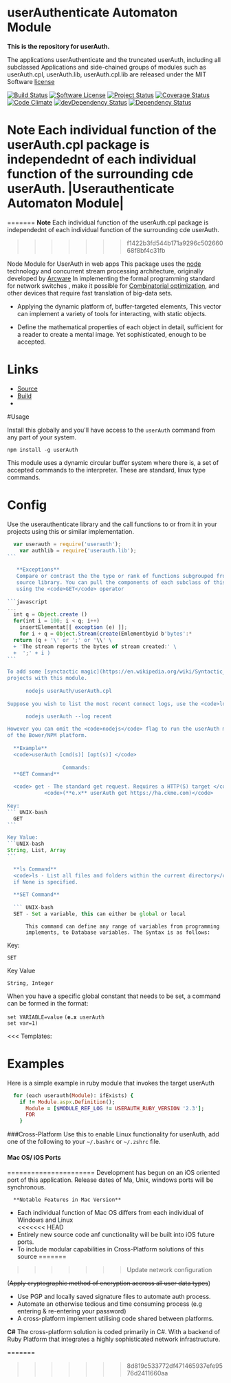 # userAuthenticate Automaton Module
**This is the repository for userAuth.**

The applications userAuthenticate and the truncated userAuth, including all subclassed 
Applications and side-chained groups of modules such as userAuth.cpl, userAuth.lib, userAuth.cpl.lib
are released under the MIT Software [license](http://opensource.org/about)


[![Build Status](https://travis-ci.org/ArcanaMagus/userAuthenticate.svg?branch=userAuth)](https://travis-ci.org/ArcanaMagus/userAuthenticate)
[![Software License](https://img.shields.io/badge/license-MIT-brightgreen.svg)](https://github.com/ArcanaMagus/userAuthenticate/blob/userAuth/LICENSE)
[![Project Status](http://stillmaintained.com/ArcanaMagus/userAuthenticate.png)](http://stillmaintained.com/ArcanaMagus/userAuthenticate)
[![Coverage Status](https://coveralls.io/repos/ArcanaMagus/userAuthenticate/badge.svg?branch=userAuth&service=github)](https://coveralls.io/github/ArcanaMagus/userAuthenticate?branch=userAuth)
[![Code Climate](https://codeclimate.com/github/ArcanaMagus/userAuthenticate/badges/gpa.svg)](https://codeclimate.com/github/ArcanaMagus/userAuthenticate)
[![devDependency Status](https://david-dm.org/gruntjs/grunt/dev-status.svg)](https://david-dm.org/gruntjs/grunt#info=devDependencies)
[![Dependency Status](https://david-dm.org/bower/bower.svg)](https://david-dm.org/bower/bower)

**Note**
Each individual function of the userAuth.cpl package is independednt of each individual function of the
surrounding cde userAuth. 
|Userauthenticate Automaton Module|
===================================


=======
**Note**
Each individual function of the userAuth.cpl package is independednt of each individual function of the
surrounding cde userAuth. 
>>>>>>> f1422b3fd544b171a9296c50266068f8bf4c31fb

Node Module for UserAuth in web apps
  This package uses the [node](https://nodejs.org/en/) technology and 
   concurrent stream processing architecture, originally developed by 
  [Arcware](https://arcware.com) In implementing the formal programming
  standard for network switches , make it possible for [Combinatorial optimization](https://en.wikipedia.org/wiki/Combinatorics#Combinatorial_Optimization),
  and other devices that require fast translation of big-data sets.
  
  - Applying the dynamic platform of, buffer-targeted elements,
  This vector can implement a variety of tools for interacting,
  with static objects.
  
  - Define the mathematical properties of each object in detail,
  sufficient for a reader to create a mental image. Yet sophisticated,
  enough to be accepted. 

Links
=====

*  [Source](https://github.com/ArcanaMagus/userAuthenticate)
*  [Build](https://travis-ci.org/ArcanaMagus/userAuthenticate)
*  
#Usage

Install this globally and you'll have access to the <code>userAuth</code> command from any part of
your system.
 
 <code>npm install -g userAuth</code>
  
  This module uses a dynamic circular buffer system where there is,
  a set of accepted commands to the interpreter. These are standard,
  linux type commands.

Config
======
 Use the userauthenticate library and the call functions to or from it in your
 projects using this or similar implementation.

````javascript
  var userauth = require('userauth');
    var authlib = require('userauth.lib');
```
   
   **Exceptions**
   Compare or contrast the the type or rank of functions subgrouped from the
   source library. You can pull the components of each subclass of this source
   using the <code>GET</code> operator 
   
```javascript
...
  int q = Object.create ()
  for(int i = 100; i < q; i++)
    insertElementat[[ exception (e) ]];
    for i + q = Object.Stream(create(Emlementbyid b'bytes':*
  return (q + '\' or ';' or '\\' \
  + 'The stream reports the bytes of stream created:' \
  +  ';' + i )
```

To add some [synctactic magic](https://en.wikipedia.org/wiki/Syntactic_expletive] in
projects with this module.
  
      nodejs userAuth/userAuth.cpl
      
Suppose you wish to list the most recent connect logs, use the <code>log</code> command.

      nodejs userAuth --log recent
      
However you can omit the <code>nodejs</code> flag to run the userAuth module independently
of the Bower/NPM platform.
      
  **Example**
  <code>userAuth [cmd(s)] [opt(s)] </code>
   
                  Commands:
  **GET Command**
  
  <code> get - The standard get request. Requires a HTTP(S) target </code>
            <code>(**e.x** userAuth get https://ha.ckme.com)</code> 
            
Key:
``` UNIX-bash
  GET
```

Key Value:
```UNIX-bash
String, List, Array
```

  **ls Command**
  <code>ls - List all files and folders within the current directory</code>.
  if None is specified.
            
  **SET Command**  
  
  ``` UNIX-bash
  SET - Set a variable, this can either be global or local
 ````
          This command can define any range of variables from programming
          implements, to Database variables. The Syntax is as follows:
        

  Key: 
  ``` UNIX-bash
  SET
  ````
  
  Key Value 
  ```UNIX-bash
  String, Integer
  ```
          
  When you have a specific global constant that needs to be set,
  a command can be formed in the format:
          
 <code>set VARIABLE=value</code>
 <code>(**e.x** userAuth set var=1)</code>
  
<<< Templates:

Examples
========
  Here is a simple example in ruby module that invokes
  the target userAuth
  
```ruby 
  for (each userauth(Module): ifExists) {
    if != Module.aspx.Definition();
      Module = [$MODULE_REF_LOG != USERAUTH_RUBY_VERSION '2.3'];
      FOR 
    }
```
###Cross-Platform
Use this to enable Linux functionality for userAuth, add one of the following to your
<code>~/.bashrc</code> or <code>~/.zshrc</code> file.

#### Mac OS/ iOS Ports
======================
Development has begun on an iOS oriented port of this application. Release dates of 
Ma, Unix, windows ports will be synchronous.

      **Notable Features in Mac Version**
- Each individual function of Mac OS differs from each individual of Windows and Linux      
<<<<<<< HEAD
 - Entirely new source code anf cunctionality will be built into iOS future ports.
 - To include modular capabilities in Cross-Platform solutions of this source
=======

>>>>>>>  Update network configuration
 
  (~~Apply cryptographic method of encryption accross all user data types~~)
  - Use PGP and locally saved signature files to automate auth process.
  - Automate an otherwise tedious and time consuming process (e.g entering
   & re-entering your password)
  - A cross-platform implement utilising code shared between platforms.
  
**C#**
The cross-platform solution is coded primarily in C#. With a backend of
Ruby Platform that integrates a highly sophisticated network infrastructure. 
  
=======
>>>>>>> 8d819c533772df471465937efe9576d2411660aa
